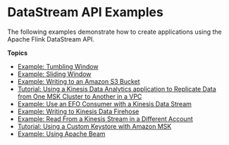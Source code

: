 # DataStream API Examples<a name="examples-datastream"></a>

The following examples demonstrate how to create applications using the Apache Flink DataStream API\.

**Topics**
+ [Example: Tumbling Window](examples-tumbling.md)
+ [Example: Sliding Window](examples-sliding.md)
+ [Example: Writing to an Amazon S3 Bucket](examples-s3.md)
+ [Tutorial: Using a Kinesis Data Analytics application to Replicate Data from One MSK Cluster to Another in a VPC](example-msk.md)
+ [Example: Use an EFO Consumer with a Kinesis Data Stream](examples-efo.md)
+ [Example: Writing to Kinesis Data Firehose](get-started-exercise-fh.md)
+ [Example: Read From a Kinesis Stream in a Different Account](examples-cross.md)
+ [Tutorial: Using a Custom Keystore with Amazon MSK](example-keystore.md)
+ [Example: Using Apache Beam](examples-beam.md)